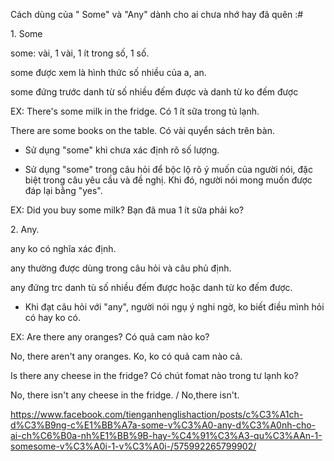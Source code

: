 Cách dùng của " Some" và "Any" dành cho ai chưa nhớ hay đã quên :#

1\. Some

some: vài, 1 vài, 1 ít trong số, 1 số.

some được xem là hình thức số nhiều của a, an.

some đứng trước danh từ số nhiều đếm được và danh từ ko đếm được

EX: There's some milk in the fridge. Có 1 ít sữa trong tủ lạnh.

There are some books on the table. Có vài quyển sách trên bàn.

- Sử dụng "some" khi chưa xác định rõ số lượng.

- Sử dụng "some" trong câu hỏi để bộc lộ rõ ý muốn của người nói, đặc biệt trong câu yêu cầu và đề nghị. Khi đó, người nói mong muốn được đáp lại bằng "yes".

EX: Did you buy some milk? Bạn đã mua 1 ít sữa phải ko?

2\. Any.

any ko có nghĩa xác định.

any thường được dùng trong câu hỏi và câu phủ định.

any đứng trc danh tù số nhiều đếm được hoặc danh từ ko đếm được.

- Khi đạt câu hỏi với "any", người nói ngụ ý nghi ngờ, ko biết điều mình hỏi có hay ko có.

EX: Are there any oranges? Có quả cam nào ko?

No, there aren't any oranges. Ko, ko có quả cam nào cả.

Is there any cheese in the fridge? Có chút fomat nào trong tư lạnh ko?

No, there isn't any cheese in the fridge. / No,there isn't.

https://www.facebook.com/tienganhenglishaction/posts/c%C3%A1ch-d%C3%B9ng-c%E1%BB%A7a-some-v%C3%A0-any-d%C3%A0nh-cho-ai-ch%C6%B0a-nh%E1%BB%9B-hay-%C4%91%C3%A3-qu%C3%AAn-1-somesome-v%C3%A0i-1-v%C3%A0i-/575992265799902/